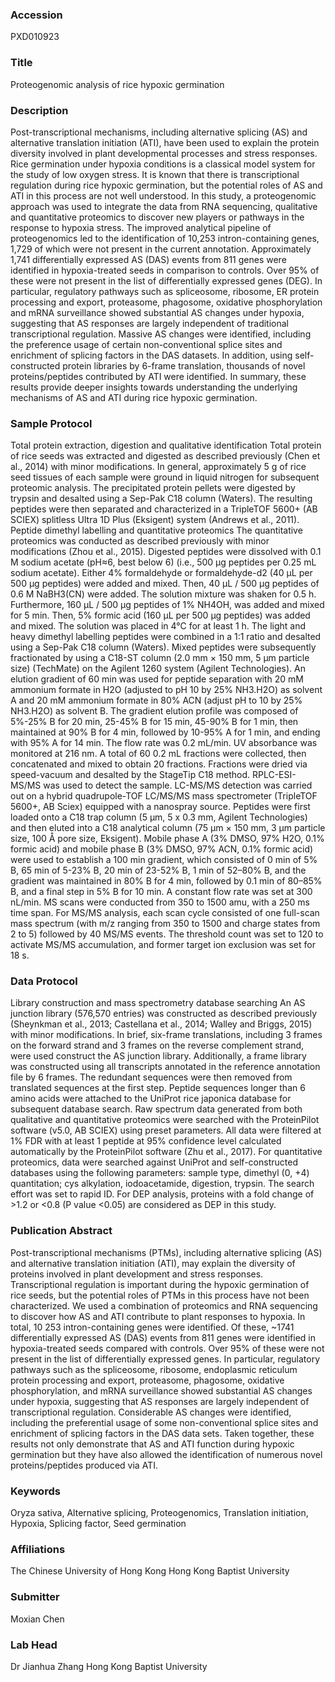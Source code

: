 ### Accession
PXD010923

### Title
Proteogenomic analysis of rice hypoxic germination

### Description
Post-transcriptional mechanisms, including alternative splicing (AS) and alternative translation initiation (ATI), have been used to explain the protein diversity involved in plant developmental processes and stress responses. Rice germination under hypoxia conditions is a classical model system for the study of low oxygen stress. It is known that there is transcriptional regulation during rice hypoxic germination, but the potential roles of AS and ATI in this process are not well understood. In this study, a proteogenomic approach was used to integrate the data from RNA sequencing, qualitative and quantitative proteomics to discover new players or pathways in the response to hypoxia stress. The improved analytical pipeline of proteogenomics led to the identification of 10,253 intron-containing genes, 1,729 of which were not present in the current annotation. Approximately 1,741 differentially expressed AS (DAS) events from 811 genes were identified in hypoxia-treated seeds in comparison to controls. Over 95% of these were not present in the list of differentially expressed genes (DEG). In particular, regulatory pathways such as spliceosome, ribosome, ER protein processing and export, proteasome, phagosome, oxidative phosphorylation and mRNA surveillance showed substantial AS changes under hypoxia, suggesting that AS responses are largely independent of traditional transcriptional regulation. Massive AS changes were identified, including the preference usage of certain non-conventional splice sites and enrichment of splicing factors in the DAS datasets. In addition, using self-constructed protein libraries by 6-frame translation, thousands of novel proteins/peptides contributed by ATI were identified. In summary, these results provide deeper insights towards understanding the underlying mechanisms of AS and ATI during rice hypoxic germination.

### Sample Protocol
Total protein extraction, digestion and qualitative identification Total protein of rice seeds was extracted and digested as described previously (Chen et al., 2014) with minor modifications. In general, approximately 5 g of rice seed tissues of each sample were ground in liquid nitrogen for subsequent proteomic analysis. The precipitated protein pellets were digested by trypsin and desalted using a Sep-Pak C18 column (Waters). The resulting peptides were then separated and characterized in a TripleTOF 5600+ (AB SCIEX) splitless Ultra 1D Plus (Eksigent) system (Andrews et al., 2011). Peptide dimethyl labelling and quantitative proteomics The quantitative proteomics was conducted as described previously with minor modifications (Zhou et al., 2015). Digested peptides were dissolved with 0.1 M sodium acetate (pH≈6, best below 6) (i.e., 500 μg peptides per 0.25 mL sodium acetate). Either 4% formaldehyde or formaldehyde-d2 (40 μL per 500 μg peptides) were added and mixed. Then, 40 μL / 500 μg peptides of 0.6 M NaBH3(CN) were added. The solution mixture was shaken for 0.5 h. Furthermore, 160 μL / 500 μg peptides of 1% NH4OH, was added and mixed for 5 min. Then, 5% formic acid (160 μL per 500 μg peptides) was added and mixed. The solution was placed in 4°C for at least 1 h. The light and heavy dimethyl labelling peptides were combined in a 1:1 ratio and desalted using a Sep-Pak C18 column (Waters). Mixed peptides were subsequently fractionated by using a C18-ST column (2.0 mm × 150 mm, 5 μm particle size) (TechMate) on the Agilent 1260 system (Agilent Technologies). An elution gradient of 60 min was used for peptide separation with 20 mM ammonium formate in H2O (adjusted to pH 10 by 25% NH3.H2O) as solvent A and 20 mM ammonium formate in 80% ACN (adjust pH to 10 by 25% NH3.H2O) as solvent B. The gradient elution profile was composed of 5%-25% B for 20 min, 25-45% B for 15 min, 45-90% B for 1 min, then maintained at 90% B for 4 min, followed by 10-95% A for 1 min, and ending with 95% A for 14 min. The flow rate was 0.2 mL/min. UV absorbance was monitored at 216 nm. A total of 60 0.2 mL fractions were collected, then concatenated and mixed to obtain 20 fractions. Fractions were dried via speed-vacuum and desalted by the StageTip C18 method. RPLC-ESI-MS/MS was used to detect the sample. LC-MS/MS detection was carried out on a hybrid quadrupole-TOF LC/MS/MS mass spectrometer (TripleTOF 5600+, AB Sciex) equipped with a nanospray source. Peptides were first loaded onto a C18 trap column (5 µm, 5 x 0.3 mm, Agilent Technologies) and then eluted into a C18 analytical column (75 μm × 150 mm, 3 μm particle size, 100 Å pore size, Eksigent). Mobile phase A (3% DMSO, 97% H2O, 0.1% formic acid) and mobile phase B (3% DMSO, 97% ACN, 0.1% formic acid) were used to establish a 100 min gradient, which consisted of 0 min of 5% B, 65 min of 5-23% B, 20 min of 23-52% B, 1 min of 52–80% B, and the gradient was maintained in 80% B for 4 min, followed by 0.1 min of 80–85% B, and a final step in 5% B for 10 min. A constant flow rate was set at 300 nL/min. MS scans were conducted from 350 to 1500 amu, with a 250 ms time span. For MS/MS analysis, each scan cycle consisted of one full-scan mass spectrum (with m/z ranging from 350 to 1500 and charge states from 2 to 5) followed by 40 MS/MS events. The threshold count was set to 120 to activate MS/MS accumulation, and former target ion exclusion was set for 18 s.

### Data Protocol
Library construction and mass spectrometry database searching An AS junction library (576,570 entries) was constructed as described previously (Sheynkman et al., 2013; Castellana et al., 2014; Walley and Briggs, 2015) with minor modifications. In brief, six-frame translations, including 3 frames on the forward strand and 3 frames on the reverse complement strand, were used construct the AS junction library. Additionally, a frame library was constructed using all transcripts annotated in the reference annotation file by 6 frames. The redundant sequences were then removed from translated sequences at the first step. Peptide sequences longer than 6 amino acids were attached to the UniProt rice japonica database for subsequent database search. Raw spectrum data generated from both qualitative and quantitative proteomics were searched with the ProteinPilot software (v5.0, AB SCIEX) using preset parameters. All data were filtered at 1% FDR with at least 1 peptide at 95% confidence level calculated automatically by the ProteinPilot software (Zhu et al., 2017). For quantitative proteomics, data were searched against UniProt and self-constructed databases using the following parameters: sample type, dimethyl (0, +4) quantitation; cys alkylation, iodoacetamide, digestion, trypsin. The search effort was set to rapid ID. For DEP analysis, proteins with a fold change of >1.2 or <0.8 (P value <0.05) are considered as DEP in this study.

### Publication Abstract
Post-transcriptional mechanisms (PTMs), including alternative splicing (AS) and alternative translation initiation (ATI), may explain the diversity of proteins involved in plant development and stress responses. Transcriptional regulation is important during the hypoxic germination of rice seeds, but the potential roles of PTMs in this process have not been characterized. We used a combination of proteomics and RNA sequencing to discover how AS and ATI contribute to plant responses to hypoxia. In total, 10 253 intron-containing genes were identified. Of these, ~1741 differentially expressed AS (DAS) events from 811 genes were identified in hypoxia-treated seeds compared with controls. Over 95% of these were not present in the list of differentially expressed genes. In particular, regulatory pathways such as the spliceosome, ribosome, endoplasmic reticulum protein processing and export, proteasome, phagosome, oxidative phosphorylation, and mRNA surveillance showed substantial AS changes under hypoxia, suggesting that AS responses are largely independent of transcriptional regulation. Considerable AS changes were identified, including the preferential usage of some non-conventional splice sites and enrichment of splicing factors in the DAS data sets. Taken together, these results not only demonstrate that AS and ATI function during hypoxic germination but they have also allowed the identification of numerous novel proteins/peptides produced via ATI.

### Keywords
Oryza sativa, Alternative splicing, Proteogenomics, Translation initiation, Hypoxia, Splicing factor, Seed germination

### Affiliations
The Chinese University of Hong Kong
Hong Kong Baptist University

### Submitter
Moxian Chen

### Lab Head
Dr Jianhua Zhang
Hong Kong Baptist University


